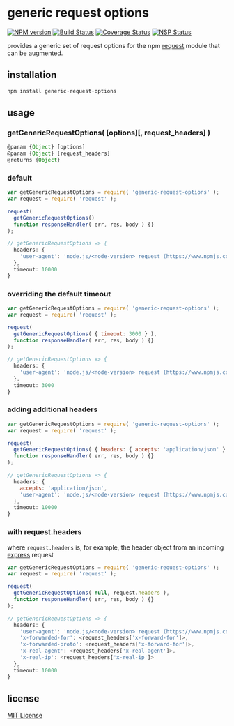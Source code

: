 # generic request options
[![NPM version][npm-image]][npm-url] [![Build Status][travis-image]][travis-url] [![Coverage Status][coveralls-image]][coveralls-url] [![NSP Status][nsp-image]][nsp-url]

provides a generic set of request options for the npm [request][request-url] module that can be augmented.

## installation
```javascript
npm install generic-request-options
```

## usage
### getGenericRequestOptions( [options][, request_headers] )
```javascript
@param {Object} [options]
@param {Object} [request_headers]
@returns {Object}
```

### default
```javascript
var getGenericRequestOptions = require( 'generic-request-options' );
var request = require( 'request' );

request(
  getGenericRequestOptions()
  function responseHandler( err, res, body ) {}
);

// getGenericRequestOptions => {
  headers: {
    'user-agent': 'node.js/<node-version> request (https://www.npmjs.com/package/request)'
  },
  timeout: 10000
}
```

### overriding the default timeout
```javascript
var getGenericRequestOptions = require( 'generic-request-options' );
var request = require( 'request' );

request(
  getGenericRequestOptions( { timeout: 3000 } ),
  function responseHandler( err, res, body ) {}
);

// getGenericRequestOptions => {
  headers: {
    'user-agent': 'node.js/<node-version> request (https://www.npmjs.com/package/request)'
  },
  timeout: 3000
}
```

### adding additional headers
```javascript
var getGenericRequestOptions = require( 'generic-request-options' );
var request = require( 'request' );

request(
  getGenericRequestOptions( { headers: { accepts: 'application/json' } } ),
  function responseHandler( err, res, body ) {}
);

// getGenericRequestOptions => {
  headers: {
    accepts: 'application/json',
    'user-agent': 'node.js/<node-version> request (https://www.npmjs.com/package/request)'
  },
  timeout: 10000
}
```

### with request.headers
where `request.headers` is, for example, the header object from an incoming [express][express-url] request 
```javascript
var getGenericRequestOptions = require( 'generic-request-options' );
var request = require( 'request' );

request(
  getGenericRequestOptions( null, request.headers ),
  function responseHandler( err, res, body ) {}
);

// getGenericRequestOptions => {
  headers: {
    'user-agent': 'node.js/<node-version> request (https://www.npmjs.com/package/request)'
    'x-forwarded-for': <request_headers['x-forward-for']>,
    'x-forwarded-proto': <request_headers['x-forward-for']>,
    'x-real-agent': <request_headers['x-real-agent']>,
    'x-real-ip': <request_headers['x-real-ip']>
  },
  timeout: 10000
}
```

## license
[MIT License][mit-license]

[coveralls-image]: https://coveralls.io/repos/github/dan-nl/generic-request-options/badge.svg?branch=master
[coveralls-url]: https://coveralls.io/github/dan-nl/generic-request-options?branch=master
[express-url]: https://www.npmjs.com/package/express
[mit-license]: https://raw.githubusercontent.com/dan-nl/generic-request-options/master/license.txt
[npm-image]: https://img.shields.io/npm/v/generic-request-options.svg
[npm-url]: https://www.npmjs.com/package/generic-request-options
[nsp-image]: https://nodesecurity.io/orgs/githubdan-nl/projects/d466ab65-2f2b-43a2-a7bb-0d01fbe7450c/badge
[nsp-url]: https://nodesecurity.io/orgs/githubdan-nl/projects/d466ab65-2f2b-43a2-a7bb-0d01fbe7450c
[request-url]: https://www.npmjs.com/package/request
[travis-image]: https://travis-ci.org/dan-nl/generic-request-options.svg?branch=master
[travis-url]: https://travis-ci.org/dan-nl/generic-request-options
